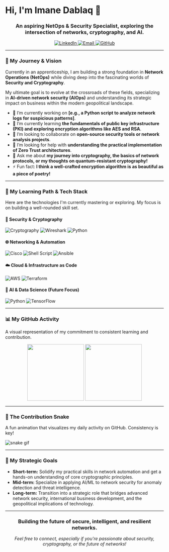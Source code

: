 # Hi, I'm Imane Dablaq 👋

<h3 align="center">An aspiring NetOps & Security Specialist, exploring the intersection of networks, cryptography, and AI.</h3>

<p align="center">
  <a href="[www.linkedin.com/in/imane-dablaq]">
    <img src="https://img.shields.io/badge/LinkedIn-0077B5?style=for-the-badge&logo=linkedin&logoColor=white" alt="LinkedIn"/>
  </a>
  <a href="mailto:[dablaqimane@gmail.com]">
    <img src="https://img.shields.io/badge/Email-D14836?style=for-the-badge&logo=gmail&logoColor=white" alt="Email"/>
  </a>
  <a href="https://github.com/[xAPT42]">
    <img src="https://img.shields.io/badge/GitHub-181717?style=for-the-badge&logo=github&logoColor=white" alt="GitHub"/>
  </a>
</p>

---

### 🧭 My Journey & Vision

Currently in an apprenticeship, I am building a strong foundation in **Network Operations (NetOps)** while diving deep into the fascinating worlds of **Security and Cryptography**.

My ultimate goal is to evolve at the crossroads of these fields, specializing in **AI-driven network security (AIOps)** and understanding its strategic impact on business within the modern geopolitical landscape.

- 🔭 I’m currently working on **[e.g., a Python script to analyze network logs for suspicious patterns]**.
- 🌱 I’m currently learning **the fundamentals of public key infrastructure (PKI) and exploring encryption algorithms like AES and RSA**.
- 👯 I’m looking to collaborate on **open-source security tools or network analysis projects**.
- 🤔 I’m looking for help with **understanding the practical implementation of Zero Trust architectures**.
- 💬 Ask me about **my journey into cryptography, the basics of network protocols, or my thoughts on quantum-resistant cryptography!**
- ⚡ Fun fact: **I think a well-crafted encryption algorithm is as beautiful as a piece of poetry!**

---

### 🚀 My Learning Path & Tech Stack

Here are the technologies I'm currently mastering or exploring. My focus is on building a well-rounded skill set.

#### **🔐 Security & Cryptography**
![Cryptography](https://img.shields.io/badge/Cryptography-003B57?style=for-the-badge&logo=cryptography&logoColor=white)
![Wireshark](https://img.shields.io/badge/Wireshark-1679A7?style=for-the-badge&logo=wireshark&logoColor=white)
![Python](https://img.shields.io/badge/Python-3776AB?style=for-the-badge&logo=python&logoColor=white)

#### **🌐 Networking & Automation**
![Cisco](https://img.shields.io/badge/Cisco-1BA0D7?style=for-the-badge&logo=cisco&logoColor=white)
![Shell Script](https://img.shields.io/badge/Shell_Script-121011?style=for-the-badge&logo=gnu-bash&logoColor=white)
![Ansible](https://img.shields.io/badge/Ansible-EE0000?style=for-the-badge&logo=ansible&logoColor=white)

#### **☁️ Cloud & Infrastructure as Code**
![AWS](https://img.shields.io/badge/Amazon_AWS-FF9900?style=for-the-badge&logo=amazonaws&logoColor=white)
![Terraform](https://img.shields.io/badge/Terraform-7B42BC?style=for-the-badge&logo=terraform&logoColor=white)

#### **🤖 AI & Data Science (Future Focus)**
![Python](https://img.shields.io/badge/Python-3776AB?style=for-the-badge&logo=python&logoColor=white)
![TensorFlow](https://img.shields.io/badge/TensorFlow-FF6F00?style=for-the-badge&logo=tensorflow&logoColor=white)

---

### 📊 My GitHub Activity

A visual representation of my commitment to consistent learning and contribution.

<div align="center">
  <img height="180em" src="https://github-readme-stats.vercel.app/api?username=xAPT42&show_icons=true&theme=radical&include_all_commits=true&count_private=true"/>
  <img height="180em" src="https://github-readme-streak-stats.herokuapp.com/?user=xAPT42&theme=radical"/>
</div>

---


### 🐍 The Contribution Snake

A fun animation that visualizes my daily activity on GitHub. Consistency is key!

![snake gif](https://github.com/[VOTRE_NOM_DUTILISATEUR_GITHUB]/[VOTRE_NOM_DUTILISATEUR_GITHUB]/blob/output/github-snake.svg)

---

### 🎯 My Strategic Goals

- **Short-term:** Solidify my practical skills in network automation and get a hands-on understanding of core cryptographic principles.
- **Mid-term:** Specialize in applying AI/ML to network security for anomaly detection and threat intelligence.
- **Long-term:** Transition into a strategic role that bridges advanced network security, international business development, and the geopolitical implications of technology.

---

<h3 align="center">Building the future of secure, intelligent, and resilient networks.</h3>
<p align="center">
  <i>Feel free to connect, especially if you're passionate about security, cryptography, or the future of networks!</i>
</p>
